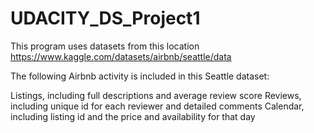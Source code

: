 # UDACITY_DS_Project1
This program uses datasets from this location https://www.kaggle.com/datasets/airbnb/seattle/data

The following Airbnb activity is included in this Seattle dataset:

Listings, including full descriptions and average review score
Reviews, including unique id for each reviewer and detailed comments
Calendar, including listing id and the price and availability for that day
